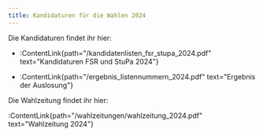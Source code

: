 ```yaml
---
title: Kandidaturen für die Wahlen 2024
---
```

 Die Kandidaturen findet ihr hier:

- :ContentLink{path="/kandidatenlisten_fsr_stupa_2024.pdf" text="Kandidaturen FSR und StuPa 2024"}

- :ContentLink{path="/ergebnis_listennummern_2024.pdf" text="Ergebnis der Auslosung"}

Die Wahlzeitung findet ihr hier:

:ContentLink{path="/wahlzeitungen/wahlzeitung_2024.pdf" text="Wahlzeitung 2024"}
